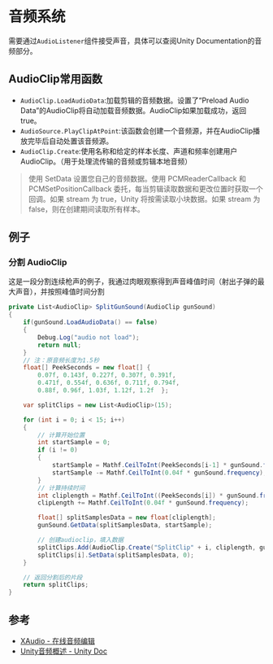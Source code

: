 # 音频系统

需要通过`AudioListener`组件接受声音，具体可以查阅Unity Documentation的音频部分。

## AudioClip常用函数

- `AudioClip.LoadAudioData`:加载剪辑的音频数据。设置了“Preload Audio Data”的AudioClip将自动加载音频数据。AudioClip如果加载成功，返回 true。
- `AudioSource.PlayClipAtPoint`:该函数会创建一个音频源，并在AudioClip播放完毕后自动处置该音频源。
- `AudioClip.Create`:使用名称和给定的样本长度、声道和频率创建用户 AudioClip。（用于处理流传输的音频或剪辑本地音频）
> 使用 SetData 设置您自己的音频数据。使用 PCMReaderCallback 和 PCMSetPositionCallback 委托，每当剪辑读取数据和更改位置时获取一个回调。如果 stream 为 true，Unity 将按需读取小块数据。如果 stream 为 false，则在创建期间读取所有样本。

## 例子

### 分割 AudioClip
这是一段分割连续枪声的例子，我通过肉眼观察得到声音峰值时间（射出子弹的最大声音），并按照峰值时间分割
``` cs
private List<AudioClip> SplitGunSound(AudioClip gunSound)
{
    if(gunSound.LoadAudioData() == false)
    {
        Debug.Log("audio not load");
        return null;
    }
    // 注：原音频长度为1.5秒
    float[] PeekSeconds = new float[] {
        0.07f, 0.143f, 0.227f, 0.307f, 0.391f,
        0.471f, 0.554f, 0.636f, 0.711f, 0.794f,
        0.88f, 0.96f, 1.03f, 1.12f, 1.2f  };

    var splitClips = new List<AudioClip>(15);

    for (int i = 0; i < 15; i++)
    {
        // 计算开始位置
        int startSample = 0;
        if (i != 0)
        {
            startSample = Mathf.CeilToInt(PeekSeconds[i-1] * gunSound.frequency);
            startSample -= Mathf.CeilToInt(0.04f * gunSound.frequency);
        }
        // 计算持续时间
        int cliplength = Mathf.CeilToInt((PeekSeconds[i]) * gunSound.frequency) - startSample;
        clipLength += Mathf.CeilToInt(0.04f * gunSound.frequency);

        float[] splitSamplesData = new float[cliplength];
        gunSound.GetData(splitSamplesData, startSample);

        // 创建audioclip，填入数据
        splitClips.Add(AudioClip.Create("SplitClip" + i, cliplength, gunSound.channels, gunSound.frequency, false));
        splitClips[i].SetData(splitSamplesData, 0);
    }

    // 返回分割后的片段
    return splitClips;
}
```


## 参考
- [XAudio - 在线音频编辑](https://www.xaudiopro.com/edit/)
- [Unity音频概述 - Unity Doc](https://docs.unity3d.com/cn/current/Manual/AudioOverview.html)